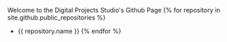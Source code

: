Welcome to the Digital Projects Studio's Github Page
{% for repository in site.github.public_repositories %}
  * {{ repository.name }}
{% endfor %}

